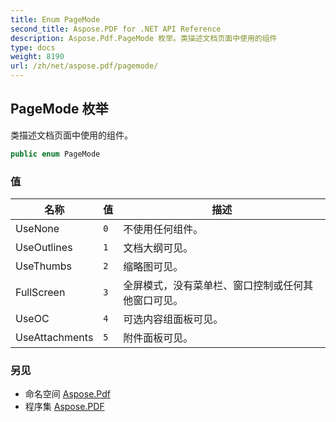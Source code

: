 ```yaml
---
title: Enum PageMode
second_title: Aspose.PDF for .NET API Reference
description: Aspose.Pdf.PageMode 枚举。类描述文档页面中使用的组件
type: docs
weight: 8190
url: /zh/net/aspose.pdf/pagemode/
---
```

## PageMode 枚举

类描述文档页面中使用的组件。

```csharp
public enum PageMode
```

### 值

| 名称 | 值 | 描述 |
| --- | --- | --- |
| UseNone | `0` | 不使用任何组件。 |
| UseOutlines | `1` | 文档大纲可见。 |
| UseThumbs | `2` | 缩略图可见。 |
| FullScreen | `3` | 全屏模式，没有菜单栏、窗口控制或任何其他窗口可见。 |
| UseOC | `4` | 可选内容组面板可见。 |
| UseAttachments | `5` | 附件面板可见。 |

### 另见

* 命名空间 [Aspose.Pdf](../../aspose.pdf/)
* 程序集 [Aspose.PDF](../../)